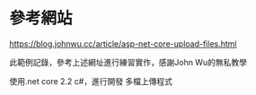 # 參考網站
https://blog.johnwu.cc/article/asp-net-core-upload-files.html

此範例記錄，參考上述網址進行練習實作，感謝John Wu的無私教學

使用.net core 2.2 c#，進行開發
多檔上傳程式

